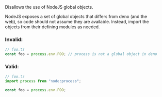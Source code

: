 Disallows the use of NodeJS global objects.

NodeJS exposes a set of global objects that differs from deno (and the web),
so code should not assume they are available. Instead, import the objects
from their defining modules as needed.

### Invalid:

```typescript
// foo.ts
const foo = process.env.FOO; // process is not a global object in deno
```

### Valid:

```typescript
// foo.ts
import process from "node:process";

const foo = process.env.FOO;
```
